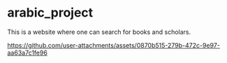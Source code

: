 # arabic_project
This is a website where one can search for books and scholars.

https://github.com/user-attachments/assets/0870b515-279b-472c-9e97-aa63a7c1fe96

